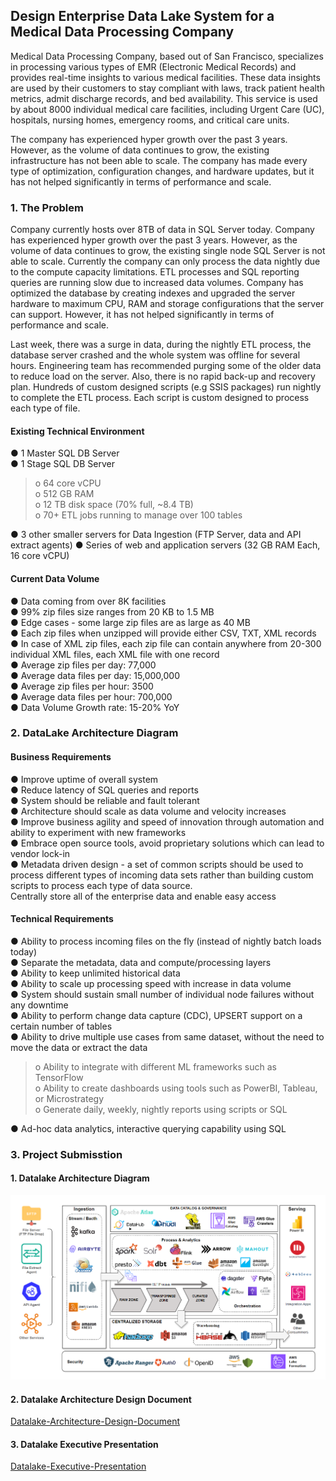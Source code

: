 ## Design Enterprise Data Lake System for a Medical Data Processing Company

Medical Data Processing Company, based out of San Francisco, specializes in processing various types of EMR (Electronic Medical Records) and provides real-time insights to various medical facilities. These data insights are used by their customers to stay compliant with laws, track patient health metrics, admit discharge records, and bed availability. This service is used by about 8000 individual medical care facilities, including Urgent Care (UC), hospitals, nursing homes, emergency rooms, and critical care units.

The company has experienced hyper growth over the past 3 years. However, as the volume of data continues to grow, the existing infrastructure has not been able to scale. The company has made every type of optimization, configuration changes, and hardware updates, but it has not helped significantly in terms of performance and scale.

### 1. The Problem

Company currently hosts over 8TB of data in SQL Server today. Company has experienced hyper
growth over the past 3 years. However, as the volume of data continues to grow, the existing
single node SQL Server is not able to scale. Currently the company can only process the data
nightly due to the compute capacity limitations. ETL processes and SQL reporting queries are
running slow due to increased data volumes. Company has optimized the database by creating
indexes and upgraded the server hardware to maximum CPU, RAM and storage configurations
that the server can support. However, it has not helped significantly in terms of performance
and scale.

Last week, there was a surge in data, during the nightly ETL process, the database server
crashed and the whole system was offline for several hours. Engineering team has
recommended purging some of the older data to reduce load on the server. Also, there is no
rapid back-up and recovery plan. Hundreds of custom designed scripts (e.g SSIS packages) run
nightly to complete the ETL process. Each script is custom designed to process each type of file.

#### Existing Technical Environment

● 1 Master SQL DB Server  
● 1 Stage SQL DB Server

> o 64 core vCPU  
> o 512 GB RAM  
> o 12 TB disk space (70% full, ~8.4 TB)  
> o 70+ ETL jobs running to manage over 100 tables

● 3 other smaller servers for Data Ingestion (FTP Server, data and API extract agents)
● Series of web and application servers (32 GB RAM Each, 16 core vCPU)

#### Current Data Volume

● Data coming from over 8K facilities  
● 99% zip files size ranges from 20 KB to 1.5 MB  
● Edge cases - some large zip files are as large as 40 MB  
● Each zip files when unzipped will provide either CSV, TXT, XML records  
● In case of XML zip files, each zip file can contain anywhere from 20-300 individual XML
files, each XML file with one record  
● Average zip files per day: 77,000  
● Average data files per day: 15,000,000  
● Average zip files per hour: 3500  
● Average data files per hour: 700,000  
● Data Volume Growth rate: 15-20% YoY

### 2. DataLake Architecture Diagram

#### Business Requirements

● Improve uptime of overall system  
 ● Reduce latency of SQL queries and reports  
 ● System should be reliable and fault tolerant  
 ● Architecture should scale as data volume and velocity increases  
 ● Improve business agility and speed of innovation through automation and ability to
experiment with new frameworks  
 ● Embrace open source tools, avoid proprietary solutions which can lead to vendor lock-in  
 ● Metadata driven design - a set of common scripts should be used to process different
types of incoming data sets rather than building custom scripts to process each type of
data source.  
 Centrally store all of the enterprise data and enable easy access

#### Technical Requirements

● Ability to process incoming files on the fly (instead of nightly batch loads today)  
● Separate the metadata, data and compute/processing layers  
● Ability to keep unlimited historical data  
● Ability to scale up processing speed with increase in data volume  
● System should sustain small number of individual node failures without any downtime  
● Ability to perform change data capture (CDC), UPSERT support on a certain number of
tables  
● Ability to drive multiple use cases from same dataset, without the need to move the
data or extract the data

> o Ability to integrate with different ML frameworks such as TensorFlow  
> o Ability to create dashboards using tools such as PowerBI, Tableau, or
> Microstrategy  
> o Generate daily, weekly, nightly reports using scripts or SQL

● Ad-hoc data analytics, interactive querying capability using SQL

### 3. Project Submisstion

#### 1. Datalake Architecture Diagram

![dalake-architecture-diagram](images/dalake-architecture-diagram.png)

#### 2. Datalake Architecture Design Document

[Datalake-Architecture-Design-Document](DatalakeArchitectureDesign.pdf)

#### 3. Datalake Executive Presentation

[Datalake-Executive-Presentation](DatalakeExecutivePresentation.pptx)
